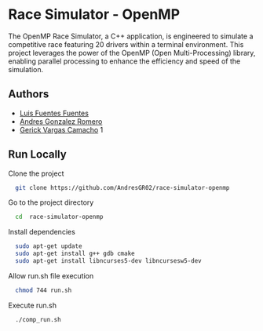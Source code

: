 # Race Simulator - OpenMP

The OpenMP Race Simulator, a C++ application, is engineered to simulate a competitive race featuring 20 drivers within a terminal environment. This project leverages the power of the OpenMP (Open Multi-Processing) library, enabling parallel processing to enhance the efficiency and speed of the simulation.

## Authors

- [Luis Fuentes Fuentes](https://www.github.com/L4F7)
- [Andres Gonzalez Romero](https://www.github.com/AndresGR02)
- [Gerick Vargas Camacho](https://www.github.com/Gerick21)
  1

## Run Locally

Clone the project

```bash
  git clone https://github.com/AndresGR02/race-simulator-openmp
```

Go to the project directory

```bash
  cd  race-simulator-openmp
```

Install dependencies

```bash
  sudo apt-get update
  sudo apt-get install g++ gdb cmake
  sudo apt-get install libncurses5-dev libncursesw5-dev
```

Allow run.sh file execution

```bash
  chmod 744 run.sh
```

Execute run.sh

```bash
  ./comp_run.sh
```
